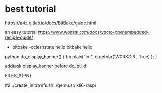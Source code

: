# best tutorial
https://a4z.gitlab.io/docs/BitBake/guide.html

an easy tutorial
https://www.wolfssl.com/docs/yocto-openembedded-recipe-guide/

- bitbake -ccleanstate hello
  bitbake hello

python do_display_banner() {
   bb.plain("txt", d.getVar('WORKDIR', True) );
}

addtask display_banner before do_build

FILES_${PN}

#2 
./create_initramfs.sh
./qemu.sh x86-raspi


